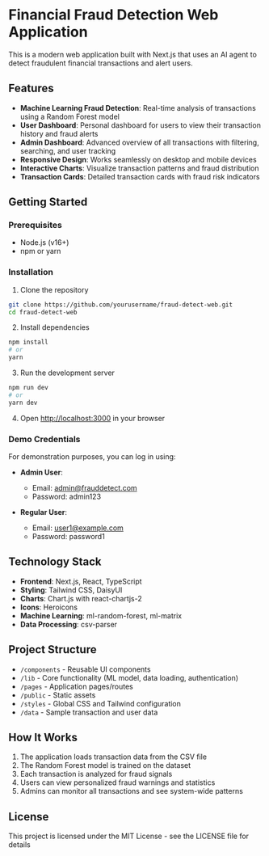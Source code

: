 # Financial Fraud Detection Web Application

This is a modern web application built with Next.js that uses an AI agent to detect fraudulent financial transactions and alert users.

## Features

- **Machine Learning Fraud Detection**: Real-time analysis of transactions using a Random Forest model
- **User Dashboard**: Personal dashboard for users to view their transaction history and fraud alerts
- **Admin Dashboard**: Advanced overview of all transactions with filtering, searching, and user tracking
- **Responsive Design**: Works seamlessly on desktop and mobile devices
- **Interactive Charts**: Visualize transaction patterns and fraud distribution
- **Transaction Cards**: Detailed transaction cards with fraud risk indicators

## Getting Started

### Prerequisites

- Node.js (v16+)
- npm or yarn

### Installation

1. Clone the repository
```bash
git clone https://github.com/yourusername/fraud-detect-web.git
cd fraud-detect-web
```

2. Install dependencies
```bash
npm install
# or
yarn
```

3. Run the development server
```bash
npm run dev
# or
yarn dev
```

4. Open [http://localhost:3000](http://localhost:3000) in your browser

### Demo Credentials

For demonstration purposes, you can log in using:

- **Admin User**: 
  - Email: admin@frauddetect.com
  - Password: admin123

- **Regular User**: 
  - Email: user1@example.com
  - Password: password1

## Technology Stack

- **Frontend**: Next.js, React, TypeScript
- **Styling**: Tailwind CSS, DaisyUI
- **Charts**: Chart.js with react-chartjs-2
- **Icons**: Heroicons
- **Machine Learning**: ml-random-forest, ml-matrix
- **Data Processing**: csv-parser

## Project Structure

- `/components` - Reusable UI components
- `/lib` - Core functionality (ML model, data loading, authentication)
- `/pages` - Application pages/routes
- `/public` - Static assets
- `/styles` - Global CSS and Tailwind configuration
- `/data` - Sample transaction and user data

## How It Works

1. The application loads transaction data from the CSV file
2. The Random Forest model is trained on the dataset
3. Each transaction is analyzed for fraud signals
4. Users can view personalized fraud warnings and statistics
5. Admins can monitor all transactions and see system-wide patterns

## License

This project is licensed under the MIT License - see the LICENSE file for details 
